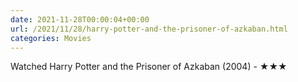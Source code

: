 ```yaml
---
date: 2021-11-28T00:00:04+00:00
url: /2021/11/28/harry-potter-and-the-prisoner-of-azkaban.html
categories: Movies
---
```

Watched Harry Potter and the Prisoner of Azkaban (2004) - ★★★




